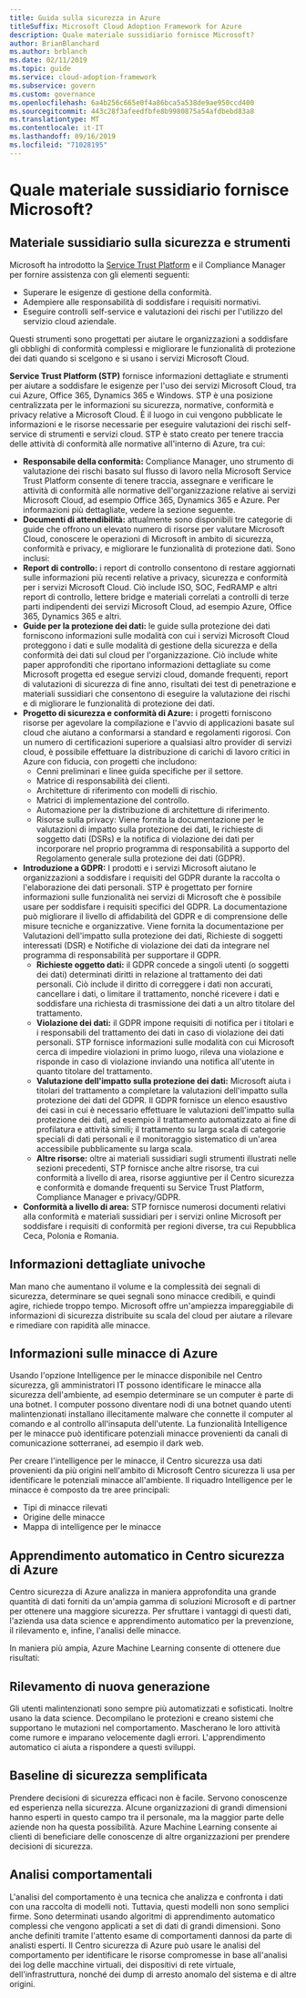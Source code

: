 ```yaml
---
title: Guida sulla sicurezza in Azure
titleSuffix: Microsoft Cloud Adoption Framework for Azure
description: Quale materiale sussidiario fornisce Microsoft?
author: BrianBlanchard
ms.author: brblanch
ms.date: 02/11/2019
ms.topic: guide
ms.service: cloud-adoption-framework
ms.subservice: govern
ms.custom: governance
ms.openlocfilehash: 6a4b256c665e0f4a86bca5a538de9ae950ccd400
ms.sourcegitcommit: 443c28f3afeedfbfe8b9980875a54afdbebd83a8
ms.translationtype: MT
ms.contentlocale: it-IT
ms.lasthandoff: 09/16/2019
ms.locfileid: "71028195"
---
```

<!-- markdownlint-disable MD026 -->

# <a name="what-security-guidance-does-microsoft-provide"></a>Quale materiale sussidiario fornisce Microsoft?

## <a name="security-guidance-and-tools"></a>Materiale sussidiario sulla sicurezza e strumenti

Microsoft ha introdotto la [Service Trust Platform](https://servicetrust.microsoft.com) e il Compliance Manager per fornire assistenza con gli elementi seguenti:

- Superare le esigenze di gestione della conformità.
- Adempiere alle responsabilità di soddisfare i requisiti normativi.
- Eseguire controlli self-service e valutazioni dei rischi per l'utilizzo del servizio cloud aziendale.

Questi strumenti sono progettati per aiutare le organizzazioni a soddisfare gli obblighi di conformità complessi e migliorare le funzionalità di protezione dei dati quando si scelgono e si usano i servizi Microsoft Cloud.

**Service Trust Platform (STP)** fornisce informazioni dettagliate e strumenti per aiutare a soddisfare le esigenze per l'uso dei servizi Microsoft Cloud, tra cui Azure, Office 365, Dynamics 365 e Windows. STP è una posizione centralizzata per le informazioni su sicurezza, normative, conformità e privacy relative a Microsoft Cloud. È il luogo in cui vengono pubblicate le informazioni e le risorse necessarie per eseguire valutazioni dei rischi self-service di strumenti e servizi cloud. STP è stato creato per tenere traccia delle attività di conformità alle normative all'interno di Azure, tra cui:

- **Responsabile della conformità:** Compliance Manager, uno strumento di valutazione dei rischi basato sul flusso di lavoro nella Microsoft Service Trust Platform consente di tenere traccia, assegnare e verificare le attività di conformità alle normative dell'organizzazione relative ai servizi Microsoft Cloud, ad esempio Office 365, Dynamics 365 e Azure. Per informazioni più dettagliate, vedere la sezione seguente.
- **Documenti di attendibilità:** attualmente sono disponibili tre categorie di guide che offrono un elevato numero di risorse per valutare Microsoft Cloud, conoscere le operazioni di Microsoft in ambito di sicurezza, conformità e privacy, e migliorare le funzionalità di protezione dati. Sono inclusi:
- **Report di controllo:** i report di controllo consentono di restare aggiornati sulle informazioni più recenti relative a privacy, sicurezza e conformità per i servizi Microsoft Cloud. Ciò include ISO, SOC, FedRAMP e altri report di controllo, lettere bridge e materiali correlati a controlli di terze parti indipendenti dei servizi Microsoft Cloud, ad esempio Azure, Office 365, Dynamics 365 e altri.
- **Guide per la protezione dei dati:** le guide sulla protezione dei dati forniscono informazioni sulle modalità con cui i servizi Microsoft Cloud proteggono i dati e sulle modalità di gestione della sicurezza e della conformità dei dati sul cloud per l'organizzazione. Ciò include white paper approfonditi che riportano informazioni dettagliate su come Microsoft progetta ed esegue servizi cloud, domande frequenti, report di valutazioni di sicurezza di fine anno, risultati dei test di penetrazione e materiali sussidiari che consentono di eseguire la valutazione dei rischi e di migliorare le funzionalità di protezione dei dati.
- **Progetto di sicurezza e conformità di Azure:** i progetti forniscono risorse per agevolare la compilazione e l'avvio di applicazioni basate sul cloud che aiutano a conformarsi a standard e regolamenti rigorosi. Con un numero di certificazioni superiore a qualsiasi altro provider di servizi cloud, è possibile effettuare la distribuzione di carichi di lavoro critici in Azure con fiducia, con progetti che includono:
  - Cenni preliminari e linee guida specifiche per il settore.
  - Matrice di responsabilità dei clienti.
  - Architetture di riferimento con modelli di rischio.
  - Matrici di implementazione del controllo.
  - Automazione per la distribuzione di architetture di riferimento.
  - Risorse sulla privacy: Viene fornita la documentazione per le valutazioni di impatto sulla protezione dei dati, le richieste di soggetto dati (DSRs) e la notifica di violazione dei dati per incorporare nel proprio programma di responsabilità a supporto del Regolamento generale sulla protezione dei dati (GDPR).
- **Introduzione a GDPR:** I prodotti e i servizi Microsoft aiutano le organizzazioni a soddisfare i requisiti del GDPR durante la raccolta o l'elaborazione dei dati personali. STP è progettato per fornire informazioni sulle funzionalità nei servizi di Microsoft che è possibile usare per soddisfare i requisiti specifici del GDPR. La documentazione può migliorare il livello di affidabilità del GDPR e di comprensione delle misure tecniche e organizzative. Viene fornita la documentazione per Valutazioni dell'impatto sulla protezione dei dati, Richieste di soggetti interessati (DSR) e Notifiche di violazione dei dati da integrare nel programma di responsabilità per supportare il GDPR.
  - **Richieste oggetto dati:** il GDPR concede a singoli utenti (o soggetti dei dati) determinati diritti in relazione al trattamento dei dati personali. Ciò include il diritto di correggere i dati non accurati, cancellare i dati, o limitare il trattamento, nonché ricevere i dati e soddisfare una richiesta di trasmissione dei dati a un altro titolare del trattamento.
  - **Violazione dei dati:** il GDPR impone requisiti di notifica per i titolari e i responsabili del trattamento dei dati in caso di violazione dei dati personali. STP fornisce informazioni sulle modalità con cui Microsoft cerca di impedire violazioni in primo luogo, rileva una violazione e risponde in caso di violazione inviando una notifica all'utente in quanto titolare del trattamento.
  - **Valutazione dell'impatto sulla protezione dei dati:** Microsoft aiuta i titolari del trattamento a completare la valutazioni dell'impatto sulla protezione dei dati del GDPR. Il GDPR fornisce un elenco esaustivo dei casi in cui è necessario effettuare le valutazioni dell'impatto sulla protezione dei dati, ad esempio il trattamento automatizzato ai fine di profilatura e attività simili; il trattamento su larga scala di categorie speciali di dati personali e il monitoraggio sistematico di un'area accessibile pubblicamente su larga scala.
  - **Altre risorse:** oltre ai materiali sussidiari sugli strumenti illustrati nelle sezioni precedenti, STP fornisce anche altre risorse, tra cui conformità a livello di area, risorse aggiuntive per il Centro sicurezza e conformità e domande frequenti su Service Trust Platform, Compliance Manager e privacy/GDPR.
- **Conformità a livello di area:** STP fornisce numerosi documenti relativi alla conformità e materiali sussidiari per i servizi online Microsoft per soddisfare i requisiti di conformità per regioni diverse, tra cui Repubblica Ceca, Polonia e Romania.

## <a name="unique-intelligent-insights"></a>Informazioni dettagliate univoche

Man mano che aumentano il volume e la complessità dei segnali di sicurezza, determinare se quei segnali sono minacce credibili, e quindi agire, richiede troppo tempo. Microsoft offre un'ampiezza impareggiabile di informazioni di sicurezza distribuite su scala del cloud per aiutare a rilevare e rimediare con rapidità alle minacce.

## <a name="azure-threat-intelligence"></a>Informazioni sulle minacce di Azure

Usando l'opzione Intelligence per le minacce disponibile nel Centro sicurezza, gli amministratori IT possono identificare le minacce alla sicurezza dell'ambiente, ad esempio determinare se un computer è parte di una botnet. I computer possono diventare nodi di una botnet quando utenti malintenzionati installano illecitamente malware che connette il computer al comando e al controllo all'insaputa dell'utente. La funzionalità Intelligence per le minacce può identificare potenziali minacce provenienti da canali di comunicazione sotterranei, ad esempio il dark web.

Per creare l'intelligence per le minacce, il Centro sicurezza usa dati provenienti da più origini nell'ambito di Microsoft Centro sicurezza li usa per identificare le potenziali minacce all'ambiente. Il riquadro Intelligence per le minacce è composto da tre aree principali:

- Tipi di minacce rilevati
- Origine delle minacce
- Mappa di intelligence per le minacce

## <a name="machine-learning-in-azure-security-center"></a>Apprendimento automatico in Centro sicurezza di Azure

Centro sicurezza di Azure analizza in maniera approfondita una grande quantità di dati forniti da un'ampia gamma di soluzioni Microsoft e di partner per ottenere una maggiore sicurezza. Per sfruttare i vantaggi di questi dati, l'azienda usa data science e apprendimento automatico per la prevenzione, il rilevamento e, infine, l'analisi delle minacce.

In maniera più ampia, Azure Machine Learning consente di ottenere due risultati:

## <a name="next-generation-detection"></a>Rilevamento di nuova generazione

Gli utenti malintenzionati sono sempre più automatizzati e sofisticati. Inoltre usano la data science. Decompilano le protezioni e creano sistemi che supportano le mutazioni nel comportamento. Mascherano le loro attività come rumore e imparano velocemente dagli errori. L'apprendimento automatico ci aiuta a rispondere a questi sviluppi.

## <a name="simplified-security-baseline"></a>Baseline di sicurezza semplificata

Prendere decisioni di sicurezza efficaci non è facile. Servono conoscenze ed esperienza nella sicurezza. Alcune organizzazioni di grandi dimensioni hanno esperti in questo campo tra il personale, ma la maggior parte delle aziende non ha questa possibilità. Azure Machine Learning consente ai clienti di beneficiare delle conoscenze di altre organizzazioni per prendere decisioni di sicurezza.

## <a name="behavioral-analytics"></a>Analisi comportamentali

L'analisi del comportamento è una tecnica che analizza e confronta i dati con una raccolta di modelli noti. Tuttavia, questi modelli non sono semplici firme. Sono determinati usando algoritmi di apprendimento automatico complessi che vengono applicati a set di dati di grandi dimensioni. Sono anche definiti tramite l'attento esame di comportamenti dannosi da parte di analisti esperti. Il Centro sicurezza di Azure può usare le analisi del comportamento per identificare le risorse compromesse in base all'analisi dei log delle macchine virtuali, dei dispositivi di rete virtuale, dell'infrastruttura, nonché dei dump di arresto anomalo del sistema e di altre origini.
